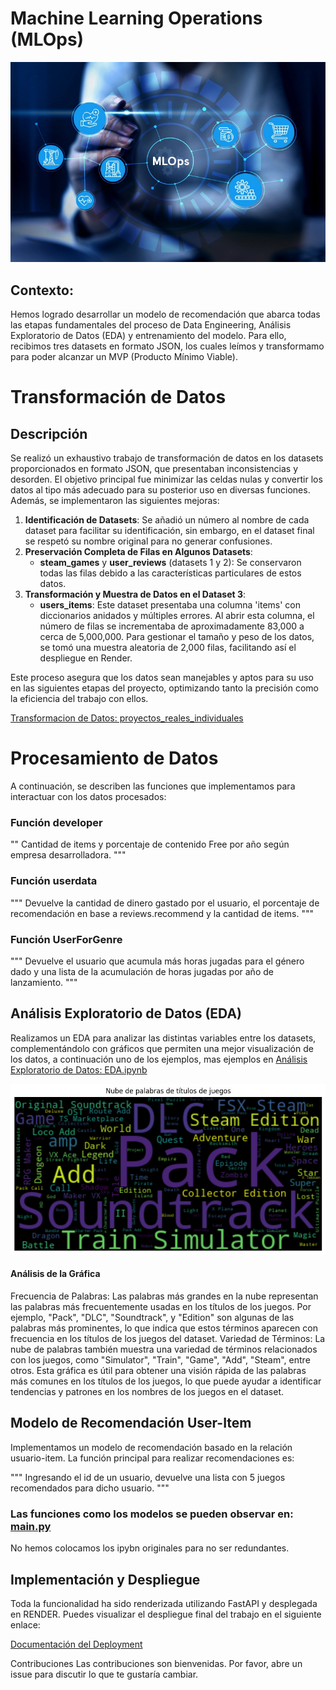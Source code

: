# Machine Learning Operations (MLOps)

![MLOps](1704994327715.png)


## Contexto:
Hemos logrado desarrollar un modelo de recomendación que abarca todas las etapas fundamentales del proceso de Data Engineering, Análisis Exploratorio de Datos (EDA) y entrenamiento del modelo. Para ello, recibimos tres datasets en formato JSON, los cuales leímos y transformamo para poder alcanzar un MVP (Producto Mínimo Viable).

# Transformación de Datos

## Descripción

Se realizó un exhaustivo trabajo de transformación de datos en los datasets proporcionados en formato JSON, que presentaban inconsistencias y desorden. El objetivo principal fue minimizar las celdas nulas y convertir los datos al tipo más adecuado para su posterior uso en diversas funciones. Además, se implementaron las siguientes mejoras:

1. **Identificación de Datasets**: Se añadió un número al nombre de cada dataset para facilitar su identificación, sin embargo, en el dataset final se respetó su nombre original para no generar confusiones.
2. **Preservación Completa de Filas en Algunos Datasets**:
    - **steam_games** y **user_reviews** (datasets 1 y 2): Se conservaron todas las filas debido a las características particulares de estos datos.
3. **Transformación y Muestra de Datos en el Dataset 3**:
    - **users_items**: Este dataset presentaba una columna 'items' con diccionarios anidados y múltiples errores. Al abrir esta columna, el número de filas se incrementaba de aproximadamente 83,000 a cerca de 5,000,000. Para gestionar el tamaño y peso de los datos, se tomó una muestra aleatoria de 2,000 filas, facilitando así el despliegue en Render.

Este proceso asegura que los datos sean manejables y aptos para su uso en las siguientes etapas del proyecto, optimizando tanto la precisión como la eficiencia del trabajo con ellos.

[Transformacion de Datos: proyectos_reales_individuales](proyectos_reales_individuales)

# Procesamiento de Datos
A continuación, se describen las funciones que implementamos para interactuar con los datos procesados:

### Función developer

""
    Cantidad de items y porcentaje de contenido Free por año según empresa desarrolladora.
    """
### Función userdata

"""
    Devuelve la cantidad de dinero gastado por el usuario, el porcentaje de recomendación 
    en base a reviews.recommend y la cantidad de items.
    """

### Función UserForGenre

"""
    Devuelve el usuario que acumula más horas jugadas para el género dado y una lista de 
    la acumulación de horas jugadas por año de lanzamiento.
    """

 ## Análisis Exploratorio de Datos (EDA)
Realizamos un EDA para analizar las distintas variables entre los datasets, complementándolo con gráficos que permiten una mejor visualización de los datos, a continuación uno de los ejemplos, mas ejemplos en [Análisis Exploratorio de Datos: EDA.ipynb](EDA.ipynb)

![Nube de palabras](nube%20de%20palabras.png)

#### Análisis de la Gráfica
Frecuencia de Palabras: Las palabras más grandes en la nube representan las palabras más frecuentemente usadas en los títulos de los juegos. Por ejemplo, "Pack", "DLC", "Soundtrack", y "Edition" son algunas de las palabras más prominentes, lo que indica que estos términos aparecen con frecuencia en los títulos de los juegos del dataset.
Variedad de Términos: La nube de palabras también muestra una variedad de términos relacionados con los juegos, como "Simulator", "Train", "Game", "Add", "Steam", entre otros.
Esta gráfica es útil para obtener una visión rápida de las palabras más comunes en los títulos de los juegos, lo que puede ayudar a identificar tendencias y patrones en los nombres de los juegos en el dataset.

## Modelo de Recomendación User-Item
Implementamos un modelo de recomendación basado en la relación usuario-item. La función principal para realizar recomendaciones es:

   """
    Ingresando el id de un usuario, devuelve una lista con 5 juegos recomendados para dicho usuario.
    """
### Las funciones como los modelos se pueden observar en: [main.py]()
No hemos colocamos los ipybn originales para no ser redundantes.


## Implementación y Despliegue
Toda la funcionalidad ha sido renderizada utilizando FastAPI y desplegada en RENDER. Puedes visualizar el despliegue final del trabajo en el siguiente enlace:

[Documentación del Deployment](https://ml-1-icy1.onrender.com/docs#/default/user_for_genre_userforgenre_get)

Contribuciones
Las contribuciones son bienvenidas. Por favor, abre un issue para discutir lo que te gustaría cambiar.
